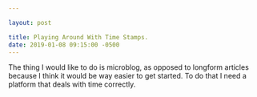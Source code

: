 ```yaml
---

layout: post

title: Playing Around With Time Stamps. 
date: 2019-01-08 09:15:00 -0500
---
```



The thing I would like to do is microblog, as opposed to longform articles because I think it would be way easier to get started. To do that I need a platform that deals with time correctly. 
